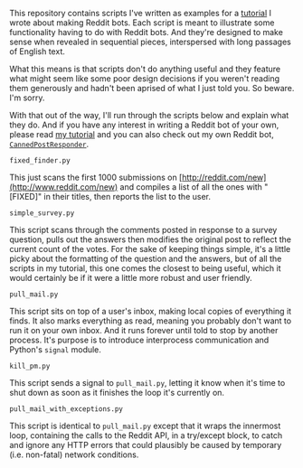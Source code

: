 This repository contains scripts I've written as examples for a [tutorial](http://www.nonbird.com/rbb_article/redditbottutorial.html) I wrote about making Reddit bots.  Each script is meant to illustrate some functionality having to do with Reddit bots.  And they're designed to make sense when revealed in sequential pieces, interspersed with long passages of English text.

What this means is that scripts don't do anything useful and they feature what might seem like some poor design decisions if you weren't reading them generously and hadn't been aprised of what I just told you.  So beware.  I'm sorry.

With that out of the way, I'll run through the scripts below and explain what they do.  And if you have any interest in writing a Reddit bot of your own, please read [my tutorial](http://www.nonbird.com/rbb_article/redditbottutorial.html) and you can also check out my own Reddit bot, [`CannedPostResponder`](https://github.com/getchar/cannedpostresponder).

`fixed_finder.py`

This just scans the first 1000 submissions on [http://reddit.com/new](http://www.reddit.com/new) and compiles a list of all the ones with "[FIXED]" in their titles, then reports the list to the user.

`simple_survey.py`

This script scans through the comments posted in response to a survey question, pulls out the answers then modifies the original post to reflect the current count of the votes.  For the sake of keeping things simple, it's a little picky about the formatting of the question and the answers, but of all the scripts in my tutorial, this one comes the closest to being useful, which it would certainly be if it were a little more robust and user friendly.

`pull_mail.py`

This script sits on top of a user's inbox, making local copies of everything it finds.  It also marks everything as read, meaning you probably don't want to run it on your own inbox.  And it runs forever until told to stop by another process.  It's purpose is to introduce interprocess communication and Python's `signal` module.

`kill_pm.py`

This script sends a signal to `pull_mail.py`, letting it know when it's time to shut down as soon as it finishes the loop it's currently on.  

`pull_mail_with_exceptions.py`

This script is identical to `pull_mail.py` except that it wraps the innermost loop, containing the calls to the Reddit API, in a try/except block, to catch and ignore any HTTP errors that could plausibly be caused by temporary (i.e. non-fatal) network conditions.